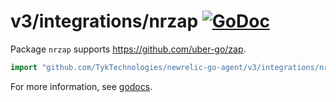 # v3/integrations/nrzap [![GoDoc](https://godoc.org/github.com/TykTechnologies/newrelic-go-agent/v3/integrations/nrzap?status.svg)](https://godoc.org/github.com/TykTechnologies/newrelic-go-agent/v3/integrations/nrzap)

Package `nrzap` supports https://github.com/uber-go/zap.

```go
import "github.com/TykTechnologies/newrelic-go-agent/v3/integrations/nrzap"
```

For more information, see
[godocs](https://godoc.org/github.com/TykTechnologies/newrelic-go-agent/v3/integrations/nrzap).
